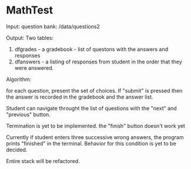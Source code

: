 # MathTest

Input: question bank:  /data/questions2


Output:  Two tables:

1.  dfgrades - a gradebook - list of questons with the answers and responses
2.  dfanswers - a listing of responses from student in the order that they were answered.

Algorithm:

for each question, present the set of choices.  If "submit" is pressed then the answer is recorded in the gradebook and the answer list.

Student can navigate throught the list of questions with the "next" and "previous" button.

Termination is yet to be implemented. the "finish" button doesn't work yet

Currently if student enters three successive wrong answers, the program prints "finished" in the terminal. Behavior for this condition is yet to be decided.

Entire stack will be refactored.


